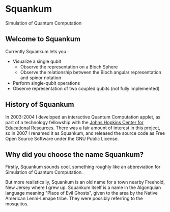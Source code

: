 Squankum
========

Simulation of Quantum Computation

Welcome to Squankum
--------
Currently Squankum lets you :

* Visualize a single qubit
    * Observe the representation on a Bloch Sphere
    * Observe the relationship between the Bloch angular representation and spinor notation
* Perform single-qubit operations
* Observe representation of two coupled qubits (not fully implemented)

History of Squankum
--------
In 2003-2004 I developed an interactive Quantum Computation applet, as part of a technology fellowship with the [Johns Hopkins Center for Educational Resources](http://www.cer.jhu.edu). There was a fair amount of interest in this project, so in 2007 I renamed it as Squankum, and released the source code as Free Open Source Software under the GNU Public License.

Why did you choose the name Squankum?
--------

Firstly, Squankum sounds cool, something roughly like an abbreviation for Simulation of Quantum Computation.

But more realistically, Squankum is an old name for a town nearby Freehold, New Jersey where I grew up. Squankum itself is a name in the Algonquian language meaning "Place of Evil Ghosts", given to the area by the Native American Lenni-Lenape tribe. They were possibly referring to the mosquitos. 